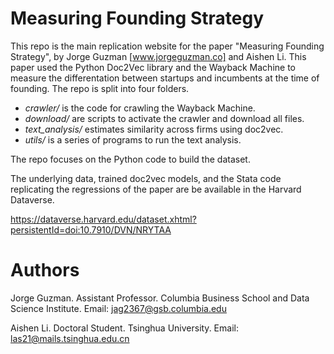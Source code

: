 # Measuring Founding Strategy


This repo is the main replication website for the paper "Measuring Founding Strategy", by Jorge Guzman [www.jorgeguzman.co] and Aishen Li. This paper used the Python Doc2Vec library and the Wayback Machine to measure the differentation between startups and incumbents at the time of founding. The repo is split into four folders. 

- *crawler/* is the code for crawling the Wayback Machine.
- *download/* are scripts to activate the crawler and download all files.
- *text_analysis/* estimates similarity across firms using doc2vec.
- *utils/* is a series of programs to run the text analysis. 

The repo focuses on the Python code to build the dataset.

The underlying data, trained doc2vec models, and the Stata code replicating the regressions of the paper are be available in the Harvard Dataverse.
 
https://dataverse.harvard.edu/dataset.xhtml?persistentId=doi:10.7910/DVN/NRYTAA



# Authors

  Jorge Guzman. Assistant Professor. Columbia Business School and Data Science Institute. Email: jag2367@gsb.columbia.edu
  
  Aishen Li. Doctoral Student. Tsinghua University.  Email: las21@mails.tsinghua.edu.cn
  
  
  
